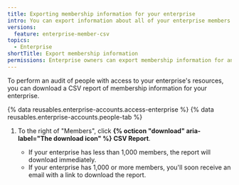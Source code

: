 ```yaml
---
title: Exporting membership information for your enterprise
intro: You can export information about all of your enterprise members.
versions:
  feature: enterprise-member-csv
topics:
  - Enterprise
shortTitle: Export membership information
permissions: Enterprise owners can export membership information for an enterprise.
---
```


To perform an audit of people with access to your enterprise's resources, you can download a CSV report of membership information for your enterprise.

{% data reusables.enterprise-accounts.access-enterprise %}
{% data reusables.enterprise-accounts.people-tab %}
1. To the right of "Members", click **{% octicon "download" aria-label="The download icon" %} CSV Report**.

   - If your enterprise has less than 1,000 members, the report will download immediately.
   - If your enterprise has 1,000 or more members, you'll soon receive an email with a link to download the report.
